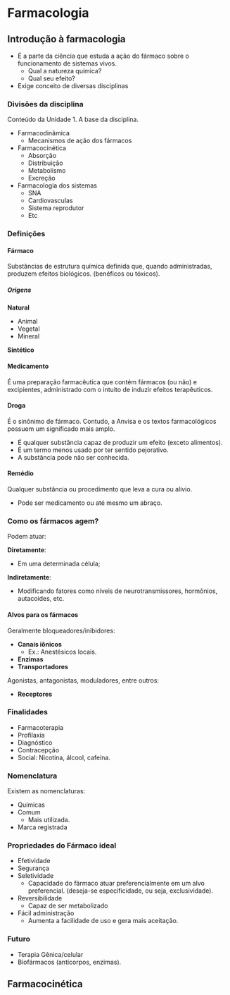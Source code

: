 # Farmacologia
## Introdução à farmacologia
- É a parte da ciência que estuda a ação do fármaco sobre o funcionamento de sistemas vivos.
	- Qual a natureza química?
	- Qual seu efeito?
- Exige conceito de diversas disciplinas

### Divisões da disciplina
Conteúdo da Unidade 1. A base da disciplina.
- Farmacodinâmica
	- Mecanismos de ação dos fármacos
- Farmacocinética
	- Absorção
	- Distribuição
	- Metabolismo
	- Excreção
- Farmacologia dos sistemas
	- SNA
	- Cardiovasculas
	- Sistema reprodutor
	- Etc

### Definições
#### Fármaco
Substâncias de estrutura química definida que, quando administradas, produzem efeitos biológicos. (benéficos ou tóxicos).

##### Origens
**Natural**
- Animal
- Vegetal
- Mineral

**Sintético**

#### Medicamento
É uma preparação farmacêutica que contém fármacos (ou não) e excipientes, administrado com o intuito de induzir efeitos terapêuticos.

#### Droga
É o sinônimo de fármaco. Contudo, a Anvisa e os textos farmacológicos possuem um significado mais amplo.
- É qualquer substância capaz de produzir um efeito (exceto alimentos).
- É um termo menos usado por ter sentido pejorativo.
- A substância pode não ser conhecida.

#### Remédio
Qualquer substância ou procedimento que leva a cura ou alívio.
- Pode ser medicamento ou até mesmo um abraço.

### Como os fármacos agem?
Podem atuar:

**Diretamente**:
- Em uma determinada célula;

**Indiretamente**:
- Modificando fatores como níveis de neurotransmissores, hormônios, autacoides, etc.

#### Alvos para os fármacos
Geralmente bloqueadores/inibidores:
- **Canais iônicos**
	- Ex.: Anestésicos locais.
- **Enzimas**
- **Transportadores**

Agonistas, antagonistas, moduladores, entre outros:
- **Receptores**

### Finalidades
- Farmacoterapia
- Profilaxia
- Diagnóstico
- Contracepção
- Social: Nicotina, álcool, cafeína.

### Nomenclatura
Existem as nomenclaturas:
- Químicas
- Comum
	- Mais utilizada.
- Marca registrada

### Propriedades do Fármaco ideal
- Efetividade
- Segurança
- Seletividade
	- Capacidade do fármaco atuar preferencialmente em um  alvo preferencial. (deseja-se especificidade, ou seja, exclusividade).
- Reversibilidade
	- Capaz de ser metabolizado
- Fácil administração
	- Aumenta a facilidade de uso e gera mais aceitação.

### Futuro
- Terapia Gênica/celular
- Biofármacos (anticorpos, enzimas).

## Farmacocinética